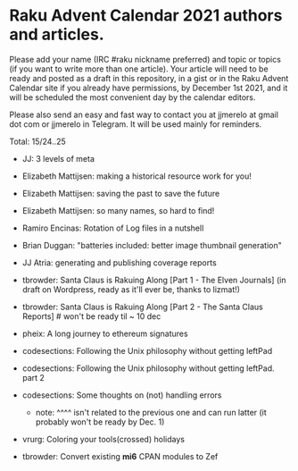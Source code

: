 # Raku Advent Calendar 2021 authors and articles.

Please add your name (IRC #raku nickname preferred) and topic or
topics (if you want to write more than one article). Your article will
need to be ready and posted as a draft in this repository, in a gist or in the Raku Advent
Calendar site if you already have permissions, by December 1st 2021,
and it will be scheduled the most convenient day by the calendar
editors.

Please also send an easy and fast way to contact you at jjmerelo at
gmail dot com or jjmerelo in Telegram. It will be used mainly for
reminders.

Total: 15/24..25

* JJ: 3 levels of meta
* Elizabeth Mattijsen: making a historical resource work for you!
* Elizabeth Mattijsen: saving the past to save the future
* Elizabeth Mattijsen: so many names, so hard to find!
* Ramiro Encinas: Rotation of Log files in a nutshell
* Brian Duggan: "batteries included: better image thumbnail generation"
* JJ Atria: generating and publishing coverage reports
* tbrowder: Santa Claus is Rakuing Along [Part 1 - The Elven Journals] (in draft on Wordpress, ready as it'll ever be, thanks to lizmat!)
* tbrowder: Santa Claus is Rakuing Along [Part 2 - The Santa Claus Reports] # won't be ready til ~ 10 dec
* pheix: A long journey to ethereum signatures
* codesections: Following the Unix philosophy without getting leftPad
* codesections: Following the Unix philosophy without getting leftPad. part 2
* codesections: Some thoughts on (not) handling errors 
  - note: ^^^^ isn't related to the previous one and can run latter (it probably won't be ready by Dec. 1)
* vrurg: Coloring your tools(crossed) holidays

* tbrowder: Convert existing **mi6** CPAN modules to Zef 
<!-- add yours -->
